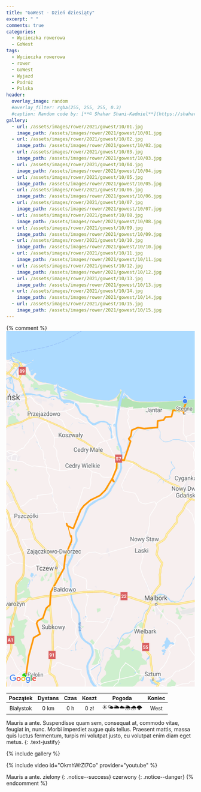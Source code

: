 ```yaml
---
title: "GoWest - Dzień dziesiąty"
excerpt: " "
comments: true
categories:
  - Wycieczka rowerowa
  - GoWest
tags:
  - Wycieczka rowerowa
  - rower
  - GoWest
  - Wyjazd
  - Podróż
  - Polska
header:
  overlay_image: random
  #overlay_filter: rgba(255, 255, 255, 0.3)
  #caption: Random code by: [**© Shahar Shani-Kadmiel**](https://shaharkadmiel.github.io)"
gallery:
  - url: /assets/images/rower/2021/gowest/10/01.jpg
    image_path: /assets/images/rower/2021/gowest/10/01.jpg        
  - url: /assets/images/rower/2021/gowest/10/02.jpg
    image_path: /assets/images/rower/2021/gowest/10/02.jpg        
  - url: /assets/images/rower/2021/gowest/10/03.jpg
    image_path: /assets/images/rower/2021/gowest/10/03.jpg        
  - url: /assets/images/rower/2021/gowest/10/04.jpg
    image_path: /assets/images/rower/2021/gowest/10/04.jpg        
  - url: /assets/images/rower/2021/gowest/10/05.jpg
    image_path: /assets/images/rower/2021/gowest/10/05.jpg        
  - url: /assets/images/rower/2021/gowest/10/06.jpg
    image_path: /assets/images/rower/2021/gowest/10/06.jpg        
  - url: /assets/images/rower/2021/gowest/10/07.jpg
    image_path: /assets/images/rower/2021/gowest/10/07.jpg        
  - url: /assets/images/rower/2021/gowest/10/08.jpg
    image_path: /assets/images/rower/2021/gowest/10/08.jpg        
  - url: /assets/images/rower/2021/gowest/10/09.jpg
    image_path: /assets/images/rower/2021/gowest/10/09.jpg        
  - url: /assets/images/rower/2021/gowest/10/10.jpg
    image_path: /assets/images/rower/2021/gowest/10/10.jpg        
  - url: /assets/images/rower/2021/gowest/10/11.jpg
    image_path: /assets/images/rower/2021/gowest/10/11.jpg        
  - url: /assets/images/rower/2021/gowest/10/12.jpg
    image_path: /assets/images/rower/2021/gowest/10/12.jpg        
  - url: /assets/images/rower/2021/gowest/10/13.jpg
    image_path: /assets/images/rower/2021/gowest/10/13.jpg        
  - url: /assets/images/rower/2021/gowest/10/14.jpg
    image_path: /assets/images/rower/2021/gowest/10/14.jpg        
  - url: /assets/images/rower/2021/gowest/10/15.jpg
    image_path: /assets/images/rower/2021/gowest/10/15.jpg         
---
```

{% comment %} 
![mapka](/assets/images/rower/2021/gowest/10/mapka.png)

|Początek|Dystans|Czas|Koszt|Pogoda|Koniec|
|:---:|:---:|:---:|:---:|:---:|:---:|
|Białystok|0 km|0 h|0 zł|☀️🌤️🌥️☁️🌦️🌧️🌩️|West| 

Mauris a ante. Suspendisse quam sem, consequat at, commodo vitae, feugiat in, nunc. Morbi imperdiet augue quis tellus. Praesent mattis, massa quis luctus fermentum, turpis mi volutpat justo, eu volutpat enim diam eget metus.
{: .text-justify}

<!-- {% include gallery caption="Najciekawsze zdjęcia z dzisiejszego dnia" %} -->

{% include gallery %}

{% include video id="OkmhWrZI7Co" provider="youtube" %}

Mauris a ante.
zielony
{: .notice--success}
czerwony
{: .notice--danger}
{% endcomment %}
